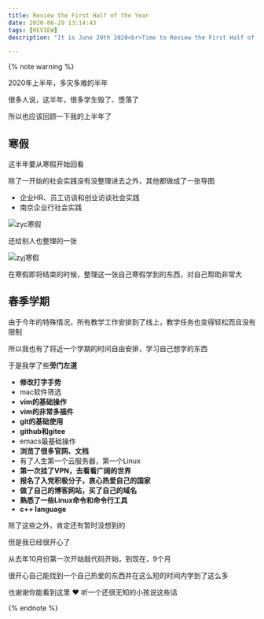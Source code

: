 ```yaml
---
title: Review the First Half of the Year
date: 2020-06-29 13:14:43
tags: [REVIEW]
description: "It is June 29th 2020<br>Time to Review the First Half of the Year"

---
```


{% note warning %}

2020年上半年，多灾多难的半年

很多人说，这半年，很多学生毁了、堕落了

所以也应该回顾一下我的上半年了

## 寒假

这半年要从寒假开始回看

除了一开始的社会实践没有没整理进去之外，其他都做成了一张导图

* 企业HR、员工访谈和创业访谈社会实践
* 南京企业行社会实践

![zyc寒假](https://tva1.sinaimg.cn/large/007S8ZIlly1gg93rq6s1lj31hb0u0al0.jpg)

还给别人也整理的一张

![zyj寒假](https://tva1.sinaimg.cn/large/007S8ZIlly1gg93yjcjmjj31ks0tyn3i.jpg)

在寒假即将结束的时候，整理这一张自己寒假学到的东西，对自己帮助非常大

## 春季学期

由于今年的特殊情况，所有教学工作安排到了线上，教学任务也变得轻松而且没有限制

所以我也有了将近一个学期的时间自由安排，学习自己想学的东西

于是我学了些**旁门左道**

* **修改打字手势**
* mac软件筛选
* **vim的基础操作**
* **vim的非常多插件**
* **git的基础使用**
* **github和gitee**
* emacs最基础操作
* **浏览了很多官网、文档**
* 有了人生第一个云服务器，第一个Linux
* **第一次挂了VPN，去看看广阔的世界**
* **报名了入党积极分子，衷心热爱自己的国家**
* **做了自己的博客网站，买了自己的域名**
* **熟悉了一些Linux命令和命令行工具**
* **c++ language**

除了这些之外，肯定还有暂时没想到的

但是我已经很开心了

从去年10月份第一次开始敲代码开始，到现在，9个月

很开心自己能找到一个自己热爱的东西并在这么短的时间内学到了这么多

也谢谢你能看到这里   ❤️   听一个还很无知的小孩说这些话

{% endnote %}
